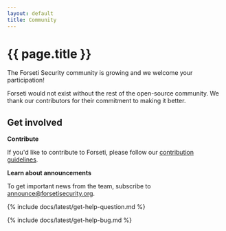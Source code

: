 ```yaml
---
layout: default
title: Community
---
```

# {{ page.title }}

The Forseti Security community is growing and we welcome your participation!

Forseti would not exist without the rest of the open-source community. We thank
our contributors for their commitment to making it better.

## Get involved

**Contribute**

If you'd like to contribute to Forseti, please follow our
[contribution guidelines](https://github.com/GoogleCloudPlatform/forseti-security/blob/master/.github/CONTRIBUTING.md).

**Learn about announcements**

To get important news from the team, subscribe to
[announce@forsetisecurity.org](https://groups.google.com/a/forsetisecurity.org/forum/#!forum/announce).

{% include docs/latest/get-help-question.md %}

{% include docs/latest/get-help-bug.md %}
